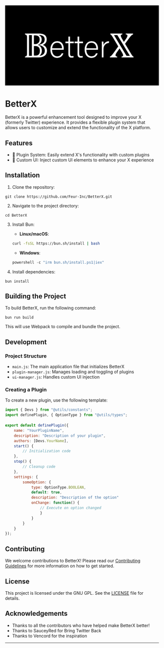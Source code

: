 ![BetterX logo](https://raw.githubusercontent.com/Feur-Inc/BetterX/refs/heads/main/attachments/logo_full.png)

# BetterX

BetterX is a powerful enhancement tool designed to improve your X (formerly Twitter) experience. It provides a flexible plugin system that allows users to customize and extend the functionality of the X platform.

## Features

- 🔌 Plugin System: Easily extend X's functionality with custom plugins
- 🎨 Custom UI: Inject custom UI elements to enhance your X experience

## Installation

1. Clone the repository:
```
git clone https://github.com/Feur-Inc/BetterX.git
```
2. Navigate to the project directory:
```
cd BetterX
```
3. Install Bun:
   - **Linux/macOS**:
   ```bash
   curl -fsSL https://bun.sh/install | bash
   ```
   - **Windows**:
   ```powershell
   powershell -c "irm bun.sh/install.ps1|iex"
   ```
   
4. Install dependencies:
```
bun install
```

## Building the Project

To build BetterX, run the following command:
```
bun run build
```
This will use Webpack to compile and bundle the project.

## Development

### Project Structure

- `main.js`: The main application file that initializes BetterX
- `plugin-manager.js`: Manages loading and toggling of plugins
- `ui-manager.js`: Handles custom UI injection

### Creating a Plugin

To create a new plugin, use the following template:

```javascript
import { Devs } from "@utils/constants";
import definePlugin, { OptionType } from "@utils/types";

export default definePlugin({
    name: "YourPluginName",
    description: "Description of your plugin",
    authors: [Devs.YourName],
    start() {
        // Initialization code
    },
    stop() {
        // Cleanup code
    },
    settings: {
        someOption: {
            type: OptionType.BOOLEAN,
            default: true,
            description: "Description of the option"
            onChange: function() {
                // Execute on option changed 
                }
            }
        }
    }
});
```
## Contributing

We welcome contributions to BetterX! Please read our [Contributing Guidelines](CONTRIBUTING.md) for more information on how to get started.

## License

This project is licensed under the GNU GPL. See the [LICENSE](LICENSE) file for details.

## Acknowledgements

- Thanks to all the contributors who have helped make BetterX better!
- Thanks to SauceyRed for Bring Twitter Back
- Thanks to Vencord for the inspiration

---
